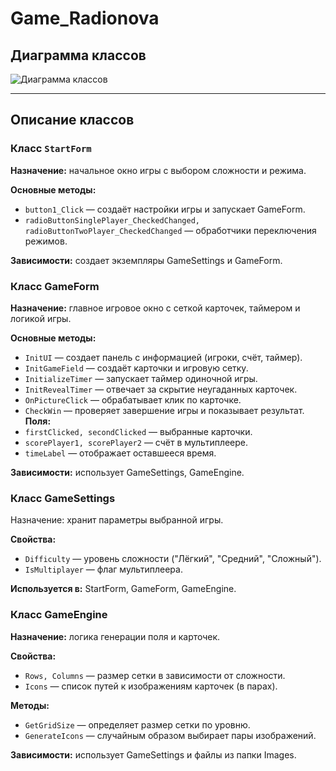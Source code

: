 # Game_Radionova

## Диаграмма классов
![Диаграмма классов](docs/diagram.svg)

---

## Описание классов

### Класс `StartForm`
**Назначение:** начальное окно игры с выбором сложности и режима.

**Основные методы:**
- `button1_Click` — создаёт настройки игры и запускает GameForm.
- `radioButtonSinglePlayer_CheckedChanged, radioButtonTwoPlayer_CheckedChanged` — обработчики переключения режимов.

**Зависимости:** создает экземпляры GameSettings и GameForm.

### Класс GameForm
**Назначение:** главное игровое окно с сеткой карточек, таймером и логикой игры.

**Основные методы:**
- `InitUI` — создает панель с информацией (игроки, счёт, таймер).
- `InitGameField` — создаёт карточки и игровую сетку.
- `InitializeTimer` — запускает таймер одиночной игры.
- `InitRevealTimer` — отвечает за скрытие неугаданных карточек.
- `OnPictureClick` — обрабатывает клик по карточке.
- `CheckWin` — проверяет завершение игры и показывает результат.
**Поля:**
- `firstClicked, secondClicked` — выбранные карточки.
- `scorePlayer1, scorePlayer2` — счёт в мультиплеере.
- `timeLabel` — отображает оставшееся время.

**Зависимости:** использует GameSettings, GameEngine.

### Класс GameSettings
Назначение: хранит параметры выбранной игры.

**Свойства:**
- `Difficulty` — уровень сложности ("Лёгкий", "Средний", "Сложный").
- `IsMultiplayer` — флаг мультиплеера.

**Используется в:** StartForm, GameForm, GameEngine.

### Класс GameEngine
**Назначение:** логика генерации поля и карточек.

**Свойства:**
- `Rows, Columns` — размер сетки в зависимости от сложности.
- `Icons` — список путей к изображениям карточек (в парах).

**Методы:**
- `GetGridSize` — определяет размер сетки по уровню.
- `GenerateIcons` — случайным образом выбирает пары изображений.

**Зависимости:** использует GameSettings и файлы из папки Images.
